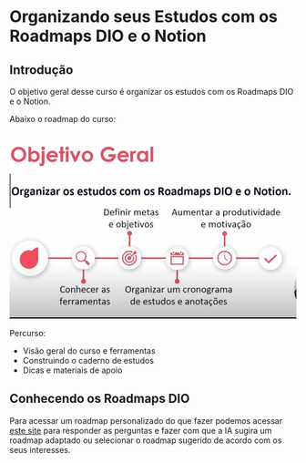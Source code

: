 # Organizando seus Estudos com os Roadmaps DIO e o Notion

## **Introdução**

O objetivo geral desse curso é organizar os estudos com os Roadmaps DIO e o Notion.

Abaixo o roadmap do curso:

![Untitled](./for_readme/Untitled.png)

Percurso:

- Visão geral do curso e ferramentas
- Construindo o caderno de estudos
- Dicas e materiais de apoio

## **Conhecendo os Roadmaps DIO**

Para acessar um roadmap personalizado do que fazer podemos acessar [este site](https://digitalinnovationone.github.io/roadmaps/) para responder as perguntas e fazer com que a IA sugira um roadmap adaptado ou selecionar o roadmap sugerido de acordo com os seus interesses.
